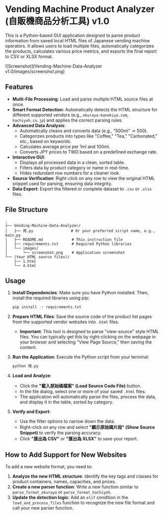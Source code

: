 # Vending Machine Product Analyzer (自販機商品分析工具) v1.0

This is a Python-based GUI application designed to parse product information from saved local HTML files of Japanese vending machine operators. It allows users to load multiple files, automatically categorizes the products, calculates various price metrics, and exports the final report to CSV or XLSX format.

![Screenshot](Vending-Machine-Data-Analyzer v1.0/images/screenshot.png)

## Features

* **Multi-File Processing**: Load and parse multiple HTML source files at once.
* **Smart Format Detection**: Automatically detects the HTML structure for different supported vendors (e.g., `okuraya-kanekiya.com`, `hachiyoh.co.jp`) and applies the correct parsing rules.
* **Advanced Data Analysis**:
    * Automatically cleans and converts data (e.g., "500ml" -> 500).
    * Categorizes products into types like "Coffee," "Tea," "Carbonated," etc., based on keywords.
    * Calculates average price per 1ml and 100ml.
    * Converts JPY prices to TWD based on a predefined exchange rate.
* **Interactive GUI**:
    * Displays all processed data in a clean, sorted table.
    * Filters data by product category or name in real-time.
    * Hides redundant row numbers for a cleaner look.
* **Source Verification**: Right-click on any row to view the original HTML snippet used for parsing, ensuring data integrity.
* **Data Export**: Export the filtered or complete dataset to `.csv` or `.xlsx` files.

## File Structure

```
.
├── Vending-Machine-Data-Analyzer/
│   ├── 爬.py                 # Or your preferred script name, e.g., main.py
│   ├── README.md             # This instruction file
│   ├── requirements.txt      # Required Python libraries
│   └── images/
│       └── screenshot.png    # Application screenshot
└── (Your HTML source files)/
    ├── 1.html
    └── 4.html
```

## Usage

1.  **Install Dependencies**:
    Make sure you have Python installed. Then, install the required libraries using pip:
    ```bash
    pip install -r requirements.txt
    ```

2.  **Prepare HTML Files**:
    Save the source code of the product list pages from the supported vendor websites into `.html` files.
    * **Important**: This tool is designed to parse "view-source" style HTML files. You can typically get this by right-clicking on the webpage in your browser and selecting "View Page Source," then saving the content.

3.  **Run the Application**:
    Execute the Python script from your terminal:
    ```bash
    python 爬.py
    ```

4.  **Load and Analyze**:
    * Click the **"載入原始碼檔案" (Load Source Code File)** button.
    * In the file dialog, select one or more of your saved `.html` files.
    * The application will automatically parse the files, process the data, and display it in the table, sorted by category.

5.  **Verify and Export**:
    * Use the filter options to narrow down the data.
    * Right-click on any row and select **"顯示原始碼片段" (Show Source Snippet)** to verify the parsing accuracy.
    * Click **"匯出為 CSV"** or **"匯出為 XLSX"** to save your report.

## How to Add Support for New Websites

To add a new website format, you need to:

1.  **Analyze the new HTML structure**: Identify the key tags and classes for product containers, names, capacities, and prices.
2.  **Create a new parser function**: Write a new function similar to `parse_format_okuraya` or `parse_format_hachiyoh`.
3.  **Update the detection logic**: Add an `elif` condition in the `load_and_process_files` function to recognize the new file format and call your new parser function.
